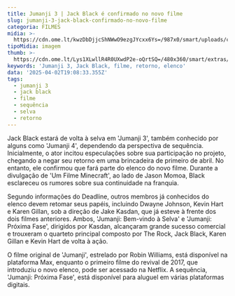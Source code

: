 ```yaml
---
title: Jumanji 3 | Jack Black é confirmado no novo filme
slug: jumanji-3-jack-black-confirmado-no-novo-filme
categoria: FILMES
midia: >-
  https://cdn.ome.lt/kwzDbDjjcShNWwO9ezgJYcxx6Ys=/987x0/smart/uploads/conteudo/fotos/02_e1Md1QL.jpg
tipoMidia: imagem
thumb: >-
  https://cdn.ome.lt/Lys1XLwllR4R0UXwdP2e-oQrtSQ=/480x360/smart/extras/conteudos/01_KTU1vud.jpg
keywords: 'Jumanji 3, Jack Black, filme, retorno, elenco'
data: '2025-04-02T19:08:33.355Z'
tags:
  - jumanji 3
  - jack black
  - filme
  - sequência
  - selva
  - retorno
---
```


Jack Black estará de volta à selva em 'Jumanji 3', também conhecido por alguns como 'Jumanji 4', dependendo da perspectiva de sequência. Inicialmente, o ator incitou especulações sobre sua participação no projeto, chegando a negar seu retorno em uma brincadeira de primeiro de abril. No entanto, ele confirmou que fará parte do elenco do novo filme. Durante a divulgação de 'Um Filme Minecraft', ao lado de Jason Momoa, Black esclareceu os rumores sobre sua continuidade na franquia.

Segundo informações do Deadline, outros membros já conhecidos do elenco devem retomar seus papéis, incluindo Dwayne Johnson, Kevin Hart e Karen Gillan, sob a direção de Jake Kasdan, que já esteve à frente dos dois filmes anteriores. Ambos, 'Jumanji: Bem-vindo à Selva' e 'Jumanji: Próxima Fase', dirigidos por Kasdan, alcançaram grande sucesso comercial e trouxeram o quarteto principal composto por The Rock, Jack Black, Karen Gillan e Kevin Hart de volta à ação.

O filme original de 'Jumanji', estrelado por Robin Williams, está disponível na plataforma Max, enquanto o primeiro filme do revival de 2017, que introduziu o novo elenco, pode ser acessado na Netflix. A sequência, 'Jumanji: Próxima Fase', está disponível para aluguel em várias plataformas digitais.
